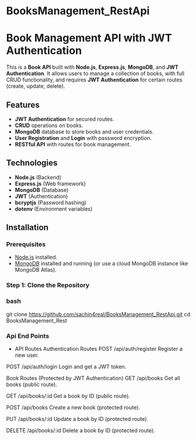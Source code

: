 # BooksManagement_RestApi


# Book Management API with JWT Authentication

This is a  **Book API** built with **Node.js**, **Express.js**, **MongoDB**, and **JWT Authentication**. It allows users to manage a collection of books, with full CRUD functionality, and requires **JWT Authentication** for certain routes (create, update, delete).

## Features

- **JWT Authentication** for secured routes.
- **CRUD** operations on books.
- **MongoDB** database to store books and user credentials.
- **User Registration** and **Login** with password encryption.
- **RESTful API** with routes for book management.

## Technologies

- **Node.js** (Backend)
- **Express.js** (Web framework)
- **MongoDB** (Database)
- **JWT** (Authentication)
- **bcryptjs** (Password hashing)
- **dotenv** (Environment variables)

## Installation

### Prerequisites

- [Node.js](https://nodejs.org/en/download/) installed.
- [MongoDB](https://www.mongodb.com/try/download/community) installed and running (or use a cloud MongoDB instance like MongoDB Atlas).

### Step 1: Clone the Repository

### bash
git clone https://github.com/sachin4real/BooksManagement_RestApi.git
cd BooksManagement_Rest


### Api End Points

- API Routes
Authentication Routes
POST /api/auth/register
Register a new user.

POST /api/auth/login
Login and get a JWT token.

Book Routes (Protected by JWT Authentication)
GET /api/books
Get all books (public route).

GET /api/books/:id
Get a book by ID (public route).

POST /api/books
Create a new book (protected route).

PUT /api/books/:id
Update a book by ID (protected route).

DELETE /api/books/:id
Delete a book by ID (protected route).


